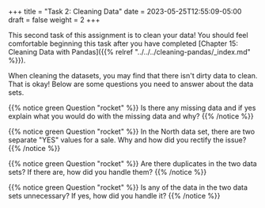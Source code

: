 +++
title = "Task 2: Cleaning Data"
date = 2023-05-25T12:55:09-05:00
draft = false
weight = 2
+++

This second task of this assignment is to clean your data! You should feel comfortable beginning this task after you have completed [Chapter 15: Cleaning Data with Pandas]({{% relref "../../../cleaning-pandas/_index.md" %}}).

When cleaning the datasets, you may find that there isn't dirty data to clean. That is okay! Below are some questions you need to answer about the data sets.

{{% notice green Question "rocket" %}}
Is there any missing data and if yes explain what you would do with the missing data and why?
{{% /notice %}}

{{% notice green Question "rocket" %}}
In the North data set, there are two separate "YES" values for a sale. Why and how did you rectify the issue?
{{% /notice %}}

{{% notice green Question "rocket" %}}
Are there duplicates in the two data sets? If there are, how did you handle them?
{{% /notice %}}

{{% notice green Question "rocket" %}}
Is any of the data in the two data sets unnecessary? If yes, how did you handle it?
{{% /notice %}}